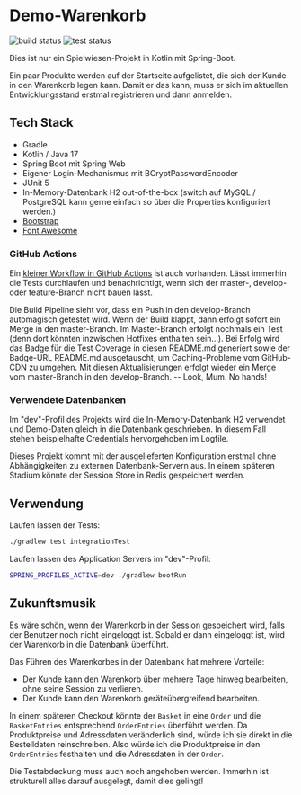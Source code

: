 Demo-Warenkorb
==============
![build status](https://github.com/FilipDisvolvas/demo-shopping-cart/actions/workflows/test-master.yml/badge.svg?branch=master)
![test status](https://raw.githubusercontent.com/FilipDisvolvas/demo-shopping-cart/master/.github/badges/jacoco.svg?cache-buster=97)


Dies ist nur ein Spielwiesen-Projekt in Kotlin mit Spring-Boot.

Ein paar Produkte werden auf der Startseite  aufgelistet, die sich der
Kunde in den Warenkorb legen kann. Damit er das kann,  muss er sich im
aktuellen Entwicklungsstand erstmal registrieren und dann anmelden.


Tech Stack
--------------
* Gradle
* Kotlin / Java 17
* Spring Boot mit Spring Web
* Eigener Login-Mechanismus mit BCryptPasswordEncoder
* JUnit 5
* In-Memory-Datenbank H2 out-of-the-box (switch auf MySQL / PostgreSQL kann gerne einfach so über die Properties konfiguriert werden.)
* [Bootstrap](https://getbootstrap.com/)
* [Font Awesome](https://fontawesome.com/)

### GitHub Actions
Ein [kleiner Workflow in GitHub Actions](https://github.com/FilipDisvolvas/bookmarkr/actions) ist auch vorhanden.
Lässt immerhin die Tests durchlaufen und benachrichtigt, wenn sich der master-, develop- oder feature-Branch nicht bauen lässt.

Die Build Pipeline sieht vor, dass ein Push in den develop-Branch automagisch getestet wird. Wenn der Build klappt, dann
erfolgt sofort ein Merge in den master-Branch. Im Master-Branch erfolgt nochmals ein Test (denn dort könnten inzwischen
Hotfixes enthalten sein...). Bei Erfolg wird das Badge für die Test Coverage in diesen README.md generiert
sowie der Badge-URL README.md ausgetauscht, um Caching-Probleme vom GitHub-CDN zu umgehen. Mit diesen Aktualisierungen
erfolgt wieder ein Merge vom master-Branch in den develop-Branch. -- Look, Mum. No hands!


### Verwendete Datenbanken
Im "dev"-Profil des Projekts wird die In-Memory-Datenbank H2 verwendet
und Demo-Daten  gleich in die Datenbank geschrieben. In diesem Fall
stehen beispielhafte Credentials  hervorgehoben im Logfile.

Dieses Projekt kommt mit der ausgelieferten Konfiguration erstmal ohne
Abhängigkeiten zu externen Datenbank-Servern  aus. In einem späteren
Stadium könnte der Session Store in Redis gespeichert  werden.

Verwendung
--------------
Laufen lassen der Tests:
```bash
./gradlew test integrationTest
```

Laufen lassen des Application Servers im "dev"-Profil:
```bash
SPRING_PROFILES_ACTIVE=dev ./gradlew bootRun
```

Zukunftsmusik
-----------------
Es wäre schön, wenn der Warenkorb in der  Session  gespeichert wird,
falls der Benutzer noch nicht eingeloggt ist.  Sobald er dann  eingeloggt ist,
wird der Warenkorb in die Datenbank überführt.

Das Führen des Warenkorbes in der Datenbank hat mehrere Vorteile:
* Der Kunde kann den Warenkorb über mehrere Tage hinweg bearbeiten, ohne seine Session zu verlieren.
* Der Kunde kann den Warenkorb geräteübergreifend bearbeiten.

In einem späteren Checkout könnte der `Basket` in eine `Order` und
die `BasketEntries` entsprechend `OrderEntries` überführt werden. Da
Produktpreise und Adressdaten veränderlich sind,  würde ich sie direkt
in die Bestelldaten reinschreiben. Also würde ich die Produktpreise  in
den `OrderEntries` festhalten und die Adressdaten in der `Order`.

Die Testabdeckung muss auch noch angehoben werden. Immerhin ist strukturell
alles darauf ausgelegt, damit dies gelingt!

